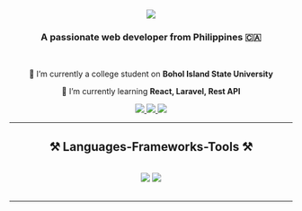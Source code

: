 <h1 align="center">
    <img src="https://readme-typing-svg.herokuapp.com/?font=Righteous&size=35&center=true&vCenter=true&width=500&height=70&duration=4000&lines=Hi+There!+👋;+I'm+Daryl+Sumabal!;" />
</h1>

<h3 align="center">A passionate web developer from Philippines 🇨🇦</h3>

<br/>

<div align="center">
 
 🔭 I’m currently a college student on **Bohol Island State University**
 
 🌱 I’m currently learning **React, Laravel, Rest API**

 </div>
 
<div align="center"> 
  <a href="mailto:darylsumabal123@gmail.com">
    <img src="https://img.shields.io/badge/Gmail-333333?style=for-the-badge&logo=gmail&logoColor=red" />
  </a>
  <a href="https://linkedin.com/in/daryl-sumabal" target="_blank">
    <img src="https://img.shields.io/badge/LinkedIn-0077B5?style=for-the-badge&logo=linkedin&logoColor=white" target="_blank" />
  </a>
  <a href="https://darylsumabal.github.io" target="_blank">
     <img src="https://img.shields.io/badge/Portfolio-FF5722?style=for-the-badge&logo=todoist&logoColor=white" target="_blank" /> <!-- sqlite, safari, google-chrome are other good icon options -->
  </a>
</div>

 <hr/>
 
<h2 align="center">⚒️ Languages-Frameworks-Tools ⚒️</h2>
<br/>
<div align="center">
    <img src="https://skillicons.dev/icons?i=react,bootstrap,mui,html,css,vscode,github,tailwind,git,photoshop,sass" />
    <img src="https://skillicons.dev/icons?i=nodejs,javascript,typescript,mysql,laravel,postman" /><br>
</div>

<br/>
<hr/>

<br/><br/>



